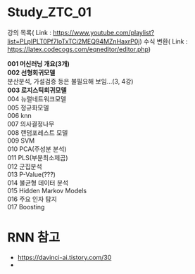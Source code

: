 # Study_ZTC_01

강의 목록( Link : https://www.youtube.com/playlist?list=PLpIPLT0Pf7IoTxTCi2MEQ94MZnHaxrP0j)
수식 변환( Link : https://latex.codecogs.com/eqneditor/editor.php)

**001 머신러닝 개요(3개)**   
**002 선형회귀모델**   
분산분석, 가설검증 등은 불필요해 보임...(3, 4강)    
**003 로지스틱회귀모델**    
004 뉴럴네트워크모델   
005 정규화모델   
006 knn   
007 의사결정나무   
008 랜덤포레스트 모델   
009 SVM   
010 PCA(주성분 분석)   
011 PLS(부분최소제곱)   
012 군집분석   
013 P-Value(???)   
014 불균형 데이터 분석   
015 Hidden Markov Models   
016 주요 인자 탐지   
017 Boosting   


# RNN 참고
- https://davinci-ai.tistory.com/30
- 
